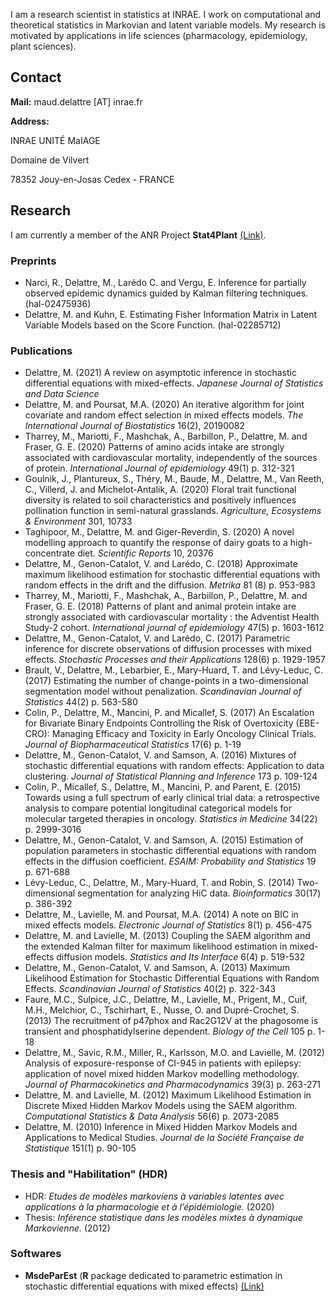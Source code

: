 I am a research scientist in statistics at INRAE. I work on computational and theoretical statistics in Markovian and latent variable models. My research is motivated by applications in life sciences (pharmacology, epidemiology, plant sciences). 

## Contact

**Mail:** maud.delattre [AT] inrae.fr

**Address:**

INRAE UNITÉ MaIAGE

Domaine de Vilvert

78352 Jouy-en-Josas Cedex - FRANCE

## Research

I am currently a member of the ANR Project **Stat4Plant** [(Link)](https://stat4plant.mathnum.inrae.fr/).

### Preprints

- Narci, R., Delattre, M., Larédo C. and Vergu, E. Inference for partially observed epidemic dynamics guided by Kalman filtering techniques. (hal-02475936)
- Delattre, M. and Kuhn, E. Estimating Fisher Information Matrix in Latent Variable Models based on the Score Function. (hal-02285712) 

### Publications

- Delattre, M. (2021) A review on asymptotic inference in stochastic differential equations with mixed-effects. *Japanese Journal of Statistics and Data Science*
- Delattre, M. and Poursat, M.A. (2020) An iterative algorithm for joint covariate and random effect selection in mixed effects models. *The International Journal of Biostatistics* 16(2), 20190082
- Tharrey, M., Mariotti, F., Mashchak, A., Barbillon, P., Delattre, M. and Fraser, G. E. (2020) Patterns of amino acids intake are strongly associated with cardiovascular mortality, independently of the sources of protein. *International Journal of epidemiology* 49(1) p. 312-321 
- Goulnik, J., Plantureux, S., Théry, M., Baude, M., Delattre, M., Van Reeth, C., Villerd, J. and Michelot-Antalik, A. (2020) Floral trait functional diversity is related to soil characteristics and positively influences pollination function in semi-natural grasslands. *Agriculture, Ecosystems & Environment* 301, 10733
- Taghipoor, M., Delattre, M. and Giger-Reverdin, S. (2020) A novel modelling approach to quantify the response of dairy goats to a high-concentrate diet. *Scientific Reports* 10, 20376 
- Delattre, M., Genon-Catalot, V. and Larédo, C. (2018) Approximate maximum likelihood estimation for stochastic differential equations with random effects in the drift and the diffusion. *Metrika* 81 (8) p. 953-983 
- Tharrey, M., Mariotti, F., Mashchak, A., Barbillon, P., Delattre, M. and Fraser, G. E. (2018) Patterns of plant and animal protein intake are strongly associated with cardiovascular mortality : the Adventist Health Study-2 cohort. *International journal of epidemiology* 47(5) p. 1603-1612 
- Delattre, M., Genon-Catalot, V. and Larédo, C. (2017) Parametric inference for discrete observations of diffusion processes with mixed effects. *Stochastic Processes and their Applications* 128(6) p. 1929-1957
- Brault, V., Delattre, M., Lebarbier, E., Mary-Huard, T. and Lévy-Leduc, C. (2017)  Estimating the number of change-points in a two-dimensional segmentation model without penalization. *Scandinavian Journal of Statistics* 44(2) p. 563-580 
- Colin, P., Delattre, M., Mancini, P. and Micallef, S. (2017) An Escalation for Bivariate Binary Endpoints Controlling the Risk of Overtoxicity (EBE-CRO): Managing Efficacy and Toxicity in Early Oncology Clinical Trials. *Journal of Biopharmaceutical Statistics* 17(6) p. 1-19
- Delattre, M., Genon-Catalot, V. and Samson, A. (2016) Mixtures of stochastic differential equations with random effects: Application to data clustering. *Journal of Statistical Planning and Inference* 173 p. 109-124
- Colin, P., Micallef, S., Delattre, M., Mancini, P. and Parent, E. (2015) Towards using a full spectrum of early clinical trial data: a retrospective analysis to compare potential longitudinal categorical models for molecular targeted therapies in oncology. *Statistics in Medicine* 34(22) p. 2999-3016
- Delattre, M., Genon-Catalot, V. and Samson, A. (2015) Estimation of population parameters in stochastic differential equations with random effects in the diffusion coefficient. *ESAIM: Probability and Statistics* 19 p. 671-688 
- Lévy-Leduc, C., Delattre, M., Mary-Huard, T. and Robin, S. (2014) Two-dimensional segmentation for analyzing HiC data. *Bioinformatics* 30(17) p. 386-392
- Delattre, M., Lavielle, M. and Poursat, M.A. (2014) A note on BIC in mixed effects models. *Electronic Journal of Statistics* 8(1) p. 456-475
- Delattre, M. and Lavielle, M. (2013) Coupling the SAEM algorithm and the extended Kalman filter for maximum likelihood estimation in mixed-effects diffusion models. *Statistics and Its Interface* 6(4) p. 519-532
- Delattre, M., Genon-Catalot, V. and Samson, A. (2013) Maximum Likelihood Estimation for Stochastic Differential Equations with Random Effects. *Scandinavian Journal of Statistics* 40(2) p. 322-343 
- Faure, M.C., Sulpice, J.C., Delattre, M., Lavielle, M., Prigent, M., Cuif, M.H., Melchior, C., Tschirhart, E., Nusse, O. and Dupré-Crochet, S. (2013) The recruitment of p47phox and Rac2G12V at the phagosome is transient and phosphatidylserine dependent. *Biology of the Cell* 105 p. 1-18
- Delattre, M., Savic, R.M., Miller, R., Karlsson, M.O. and Lavielle, M. (2012) Analysis of exposure-response of CI-945 in patients with epilepsy: application of novel mixed hidden Markov modelling methodology. *Journal of Pharmacokinetics and Pharmacodynamics* 39(3) p. 263-271
- Delattre, M. and Lavielle, M. (2012) Maximum Likelihood Estimation in Discrete Mixed Hidden Markov Models using the SAEM algorithm. *Computational Statistics & Data Analysis* 56(6) p. 2073-2085 
- Delattre, M. (2010) Inference in Mixed Hidden Markov Models and Applications to Medical Studies. *Journal de la Société Française de Statistique* 151(1) p. 90-105 

### Thesis and "Habilitation" (HDR) 

- HDR: *Etudes de modèles markoviens à variables latentes avec applications à la pharmacologie et à l’épidémiologie.* (2020)
- Thesis: *Inférence statistique dans les modèles mixtes à dynamique Markovienne.* (2012)

### Softwares

- **MsdeParEst** (**R** package dedicated to parametric estimation in stochastic differential equations with mixed effects) [(Link)](https://CRAN.R-project.org/package=MsdeParEst)

